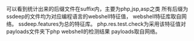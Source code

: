 可以看到统计出来的后缀文件在suffix内，主要为php,jsp,asp之类
所有后缀为ssdeep的文件均为对应编程语言的webshell特征值， webshell特征库取自网络。 ssdeep.features为总的特征库。
php.res.test.check为采用该特征值对payloads文件夹下php webshell的检测结果 payloads取自网络。

